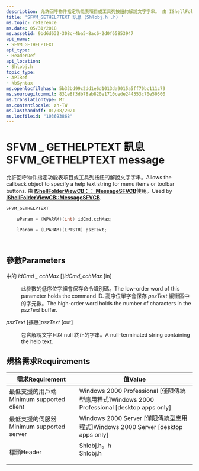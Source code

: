 ```yaml
---
description: 允許回呼物件指定功能表項目或工具列按鈕的解說文字字串。 由 IShellFolderViewCB：： MessageSFVCB 使用。
title: 'SFVM_GETHELPTEXT 訊息 (Shlobj.h .h) '
ms.topic: reference
ms.date: 05/31/2018
ms.assetid: 9bd6d632-308c-4ba5-8ac6-2d0f65853947
api_name:
- SFVM_GETHELPTEXT
api_type:
- HeaderDef
api_location:
- Shlobj.h
topic_type:
- APIRef
- kbSyntax
ms.openlocfilehash: 5b33bd99c2dd1e6d1013da9015a5ff70bc111c79
ms.sourcegitcommit: 831e8f3db78ab820e1710cede244553c70e50500
ms.translationtype: MT
ms.contentlocale: zh-TW
ms.lasthandoff: 01/08/2021
ms.locfileid: "103693868"
---
```

# <a name="sfvm_gethelptext-message"></a><span data-ttu-id="e02ec-104">SFVM \_ GETHELPTEXT 訊息</span><span class="sxs-lookup"><span data-stu-id="e02ec-104">SFVM\_GETHELPTEXT message</span></span>

<span data-ttu-id="e02ec-105">允許回呼物件指定功能表項目或工具列按鈕的解說文字字串。</span><span class="sxs-lookup"><span data-stu-id="e02ec-105">Allows the callback object to specify a help text string for menu items or toolbar buttons.</span></span> <span data-ttu-id="e02ec-106">由 [**IShellFolderViewCB：： MessageSFVCB**](/windows/win32/api/shlobj_core/nf-shlobj_core-ishellfolderviewcb-messagesfvcb)使用。</span><span class="sxs-lookup"><span data-stu-id="e02ec-106">Used by [**IShellFolderViewCB::MessageSFVCB**](/windows/win32/api/shlobj_core/nf-shlobj_core-ishellfolderviewcb-messagesfvcb).</span></span>


```C++
SFVM_GETHELPTEXT 

    wParam = (WPARAM)(int) idCmd,cchMax;

    lParam = (LPARAM)(LPTSTR) pszText;

            
```



## <a name="parameters"></a><span data-ttu-id="e02ec-107">參數</span><span class="sxs-lookup"><span data-stu-id="e02ec-107">Parameters</span></span>

<dl> <dt>

<span data-ttu-id="e02ec-108">中的 *idCmd \_ cchMax* \[\]</span><span class="sxs-lookup"><span data-stu-id="e02ec-108">*idCmd\_cchMax* \[in\]</span></span>
</dt> <dd>

<span data-ttu-id="e02ec-109">此參數的低序位字組會保存命令識別碼。</span><span class="sxs-lookup"><span data-stu-id="e02ec-109">The low-order word of this parameter holds the command ID.</span></span> <span data-ttu-id="e02ec-110">高序位單字會保存 *pszText* 緩衝區中的字元數。</span><span class="sxs-lookup"><span data-stu-id="e02ec-110">The high-order word holds the number of characters in the *pszText* buffer.</span></span>

</dd> <dt>

<span data-ttu-id="e02ec-111">*pszText* \[擴展\]</span><span class="sxs-lookup"><span data-stu-id="e02ec-111">*pszText* \[out\]</span></span>
</dt> <dd>

<span data-ttu-id="e02ec-112">包含解說文字且以 null 終止的字串。</span><span class="sxs-lookup"><span data-stu-id="e02ec-112">A null-terminated string containing the help text.</span></span>

</dd> </dl>

## <a name="requirements"></a><span data-ttu-id="e02ec-113">規格需求</span><span class="sxs-lookup"><span data-stu-id="e02ec-113">Requirements</span></span>



| <span data-ttu-id="e02ec-114">需求</span><span class="sxs-lookup"><span data-stu-id="e02ec-114">Requirement</span></span> | <span data-ttu-id="e02ec-115">值</span><span class="sxs-lookup"><span data-stu-id="e02ec-115">Value</span></span> |
|-------------------------------------|-------------------------------------------------------------------------------------|
| <span data-ttu-id="e02ec-116">最低支援的用戶端</span><span class="sxs-lookup"><span data-stu-id="e02ec-116">Minimum supported client</span></span><br/> | <span data-ttu-id="e02ec-117">Windows 2000 Professional \[僅限傳統型應用程式\]</span><span class="sxs-lookup"><span data-stu-id="e02ec-117">Windows 2000 Professional \[desktop apps only\]</span></span><br/>                          |
| <span data-ttu-id="e02ec-118">最低支援的伺服器</span><span class="sxs-lookup"><span data-stu-id="e02ec-118">Minimum supported server</span></span><br/> | <span data-ttu-id="e02ec-119">Windows 2000 Server \[僅限傳統型應用程式\]</span><span class="sxs-lookup"><span data-stu-id="e02ec-119">Windows 2000 Server \[desktop apps only\]</span></span><br/>                                |
| <span data-ttu-id="e02ec-120">標頭</span><span class="sxs-lookup"><span data-stu-id="e02ec-120">Header</span></span><br/>                   | <dl> <span data-ttu-id="e02ec-121"><dt>Shlobj.h。h</dt></span><span class="sxs-lookup"><span data-stu-id="e02ec-121"><dt>Shlobj.h</dt></span></span> </dl> |



 

 

